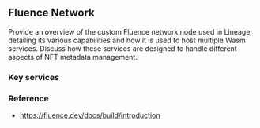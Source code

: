 ## Fluence Network

Provide an overview of the custom Fluence network node used in Lineage, detailing its various capabilities and how it is used to host multiple Wasm services. Discuss how these services are designed to handle different aspects of NFT metadata management.

### Key services

### Reference

- https://fluence.dev/docs/build/introduction
